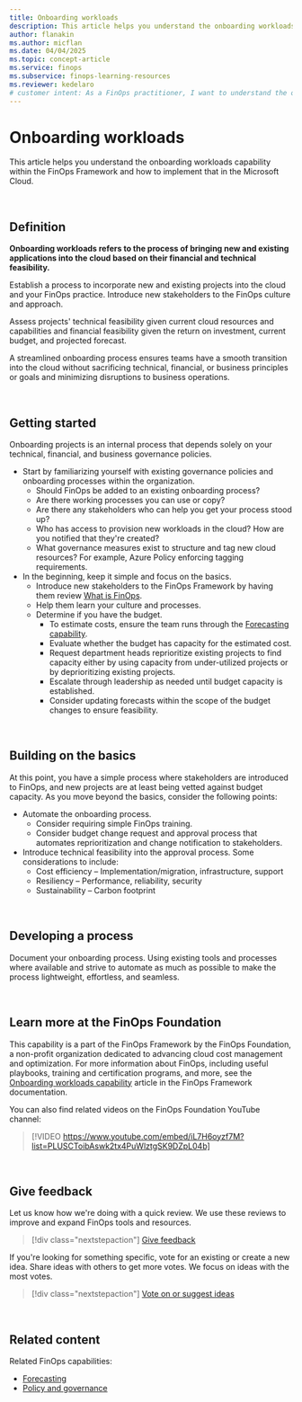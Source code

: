 ```yaml
---
title: Onboarding workloads
description: This article helps you understand the onboarding workloads capability within the FinOps Framework and how to implement that in the Microsoft Cloud.
author: flanakin
ms.author: micflan
ms.date: 04/04/2025
ms.topic: concept-article
ms.service: finops
ms.subservice: finops-learning-resources
ms.reviewer: kedelaro
# customer intent: As a FinOps practitioner, I want to understand the onboarding workloads capability so that I can implement it in the Microsoft Cloud.
---
```


<!-- markdownlint-disable-next-line MD025 -->
# Onboarding workloads

This article helps you understand the onboarding workloads capability within the FinOps Framework and how to implement that in the Microsoft Cloud.

<br>

## Definition

**Onboarding workloads refers to the process of bringing new and existing applications into the cloud based on their financial and technical feasibility.**

Establish a process to incorporate new and existing projects into the cloud and your FinOps practice. Introduce new stakeholders to the FinOps culture and approach.

Assess projects' technical feasibility given current cloud resources and capabilities and financial feasibility given the return on investment, current budget, and projected forecast.

A streamlined onboarding process ensures teams have a smooth transition into the cloud without sacrificing technical, financial, or business principles or goals and minimizing disruptions to business operations.

<br>

## Getting started

Onboarding projects is an internal process that depends solely on your technical, financial, and business governance policies.

- Start by familiarizing yourself with existing governance policies and onboarding processes within the organization.
  - Should FinOps be added to an existing onboarding process?
  - Are there working processes you can use or copy?
  - Are there any stakeholders who can help you get your process stood up?
  - Who has access to provision new workloads in the cloud? How are you notified that they're created?
  - What governance measures exist to structure and tag new cloud resources? For example, Azure Policy enforcing tagging requirements.
- In the beginning, keep it simple and focus on the basics.
  - Introduce new stakeholders to the FinOps Framework by having them review [What is FinOps](../../overview.md).
  - Help them learn your culture and processes.
  - Determine if you have the budget.
    - To estimate costs, ensure the team runs through the [Forecasting capability](../quantify/forecasting.md).
    - Evaluate whether the budget has capacity for the estimated cost.
    - Request department heads reprioritize existing projects to find capacity either by using capacity from under-utilized projects or by deprioritizing existing projects.
    - Escalate through leadership as needed until budget capacity is established.
    - Consider updating forecasts within the scope of the budget changes to ensure feasibility.

<br>

## Building on the basics

At this point, you have a simple process where stakeholders are introduced to FinOps, and new projects are at least being vetted against budget capacity. As you move beyond the basics, consider the following points:

- Automate the onboarding process.
  - Consider requiring simple FinOps training.
  - Consider budget change request and approval process that automates reprioritization and change notification to stakeholders.
- Introduce technical feasibility into the approval process. Some considerations to include:
  - Cost efficiency – Implementation/migration, infrastructure, support
  - Resiliency – Performance, reliability, security
  - Sustainability – Carbon footprint

<br>

## Developing a process

Document your onboarding process. Using existing tools and processes where available and strive to automate as much as possible to make the process lightweight, effortless, and seamless.

<br>

## Learn more at the FinOps Foundation

This capability is a part of the FinOps Framework by the FinOps Foundation, a non-profit organization dedicated to advancing cloud cost management and optimization. For more information about FinOps, including useful playbooks, training and certification programs, and more, see the [Onboarding workloads capability](https://www.finops.org/framework/capabilities/onboarding-workloads/) article in the FinOps Framework documentation.

You can also find related videos on the FinOps Foundation YouTube channel:

> [!VIDEO https://www.youtube.com/embed/iL7H6oyzf7M?list=PLUSCToibAswk2tx4PuWlztgSK9DZpL04b]

<br>

## Give feedback

Let us know how we're doing with a quick review. We use these reviews to improve and expand FinOps tools and resources.

> [!div class="nextstepaction"]
> [Give feedback](https://portal.azure.com/#view/HubsExtension/InProductFeedbackBlade/extensionName/FinOpsToolkit/cesQuestion/How%20easy%20or%20hard%20is%20it%20to%20use%20FinOps%20toolkit%20tools%20and%20resources%3F/cvaQuestion/How%20valuable%20is%20the%20FinOps%20toolkit%3F/surveyId/FTK0.10/bladeName/Guide.Framework/featureName/Capabilities.Manage.Onboarding)

If you're looking for something specific, vote for an existing or create a new idea. Share ideas with others to get more votes. We focus on ideas with the most votes.

> [!div class="nextstepaction"]
> [Vote on or suggest ideas](https://github.com/microsoft/finops-toolkit/issues?q=is%3Aissue+is%3Aopen+sort%3Areactions-%252B1-desc)

<br>

## Related content

Related FinOps capabilities:

- [Forecasting](../quantify/forecasting.md)
- [Policy and governance](./governance.md)

<br>
